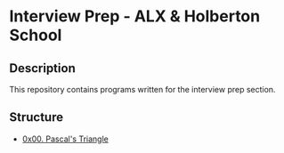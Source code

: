 # Interview Prep - ALX & Holberton School

## Description
This repository contains programs written for the interview prep section.


## Structure


* [0x00. Pascal's Triangle](./0x00-pascal_triangle)
